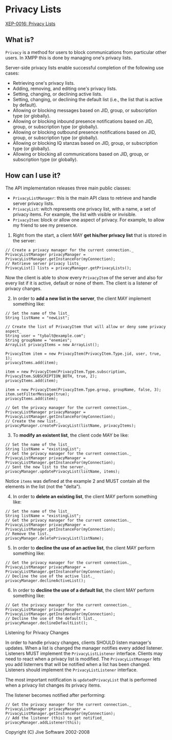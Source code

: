 Privacy Lists
============

[XEP-0016: Privacy Lists](http://xmpp.org/extensions/xep-0016.html)

What is?
--------

`Privacy` is a method for users to block communications from particular other
users. In XMPP this is done by managing one's privacy lists.

Server-side privacy lists enable successful completion of the following use
cases:

  * Retrieving one's privacy lists.
  * Adding, removing, and editing one's privacy lists.
  * Setting, changing, or declining active lists.
  * Setting, changing, or declining the default list (i.e., the list that is active by default).
  * Allowing or blocking messages based on JID, group, or subscription type (or globally).
  * Allowing or blocking inbound presence notifications based on JID, group, or subscription type (or globally).
  * Allowing or blocking outbound presence notifications based on JID, group, or subscription type (or globally).
  * Allowing or blocking IQ stanzas based on JID, group, or subscription type (or globally).
  * Allowing or blocking all communications based on JID, group, or subscription type (or globally).

How can I use it?
-----------------

The API implementation releases three main public classes:

  * `PrivacyListManager`: this is the main API class to retrieve and handle server privacy lists.
  * `PrivacyList`: witch represents one privacy list, with a name, a set of privacy items. For example, the list with visible or invisible.
  * `PrivacyItem`: block or allow one aspect of privacy. For example, to allow my friend to see my presence.

1. Right from the start, a client MAY **get his/her privacy list** that is stored in the server:

```
// Create a privacy manager for the current connection._
PrivacyListManager privacyManager = PrivacyListManager.getInstanceFor(myConnection);
// Retrieve server privacy lists_
PrivacyList[] lists = privacyManager.getPrivacyLists();
```

Now the client is able to show every `PrivacyItem` of the server and also for
every list if it is active, default or none of them. The client is a listener
of privacy changes.



2. In order to **add a new list in the server**, the client MAY implement something like:

```
// Set the name of the list_
String listName = "newList";

// Create the list of PrivacyItem that will allow or deny some privacy aspect_
String user = "tybalt@example.com";
String groupName = "enemies";
ArrayList privacyItems = new ArrayList();

PrivacyItem item = new PrivacyItem(PrivacyItem.Type.jid, user, true, 1);
privacyItems.add(item);

item = new PrivacyItem(PrivacyItem.Type.subscription, PrivacyItem.SUBSCRIPTION_BOTH, true, 2);
privacyItems.add(item);

item = new PrivacyItem(PrivacyItem.Type.group, groupName, false, 3);
item.setFilterMessage(true);
privacyItems.add(item);

// Get the privacy manager for the current connection._
PrivacyListManager privacyManager = PrivacyListManager.getInstanceFor(myConnection);
// Create the new list._
privacyManager.createPrivacyList(listName, privacyItems);
```

3. To **modify an existent list**, the client code MAY be like:

```
// Set the name of the list_
String listName = "existingList";
// Get the privacy manager for the current connection._
PrivacyListManager privacyManager = PrivacyListManager.getInstanceFor(myConnection);
// Sent the new list to the server._
privacyManager.updatePrivacyList(listName, items);
```

Notice `items` was defined at the example 2 and MUST contain all the elements
in the list (not the "delta").

4. In order to **delete an existing list**, the client MAY perform something like:

```
// Set the name of the list_
String listName = "existingList";
// Get the privacy manager for the current connection._
PrivacyListManager privacyManager = PrivacyListManager.getInstanceFor(myConnection);
// Remove the list._
privacyManager.deletePrivacyList(listName);
```

5. In order to **decline the use of an active list**, the client MAY perform something like:

```
// Get the privacy manager for the current connection._
PrivacyListManager privacyManager = PrivacyListManager.getInstanceFor(myConnection);
// Decline the use of the active list._
privacyManager.declineActiveList();
```

6. In order to **decline the use of a default list**, the client MAY perform something like:

```
// Get the privacy manager for the current connection._
PrivacyListManager privacyManager = PrivacyListManager.getInstanceFor(myConnection);
// Decline the use of the default list._
privacyManager.declineDefaultList();
```

Listening for Privacy Changes

In order to handle privacy changes, clients SHOULD listen manager's updates.
When a list is changed the manager notifies every added listener. Listeners
MUST implement the `PrivacyListListener` interface. Clients may need to react
when a privacy list is modified. The `PrivacyListManager` lets you add
listerners that will be notified when a list has been changed. Listeners
should implement the `PrivacyListListener` interface.

The most important notification is `updatedPrivacyList` that is performed when
a privacy list changes its privacy items.

The listener becomes notified after performing:

```
// Get the privacy manager for the current connection._
PrivacyListManager privacyManager = PrivacyListManager.getInstanceFor(myConnection);
// Add the listener (this) to get notified_
privacyManager.addListener(this);
```
Copyright (C) Jive Software 2002-2008
